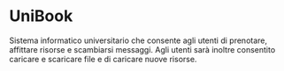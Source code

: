 # UniBook

Sistema informatico universitario che consente agli utenti di prenotare, affittare risorse e scambiarsi messaggi. Agli utenti sarà inoltre consentito caricare e scaricare file e di caricare nuove risorse.
